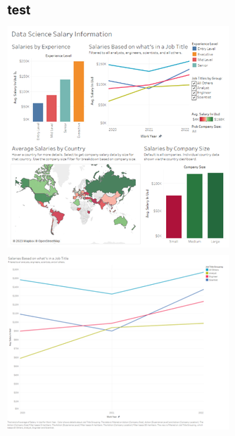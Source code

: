 # test


![Dashboard Containing Various visualizations of Data Science Salaries](./Data%20Science%20Salary%20Information.png)

![Worksheet containing Salaries based on what is in a Job title](./Salaries%20by%20Group.png)
